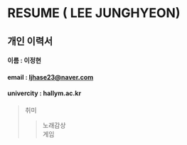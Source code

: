 # RESUME ( LEE JUNGHYEON)

## 개인 이력서

#### 이름 : 이정현
#### email : ljhase23@naver.com
#### univercity : hallym.ac.kr

> 취미  
>> 노래감상  
>> 게임  
